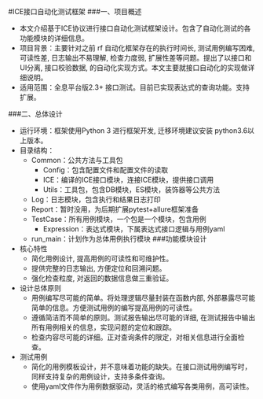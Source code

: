 #ICE接口自动化测试框架
 ###一、项目概述
 - 本文介绍基于ICE协议进行接口自动化测试框架设计。包含了自动化测试的各功能模块的详细信息。
 - 项目背景：主要针对之前 rf 自动化框架存在的执行时间长, 测试用例编写困难, 可读性差, 日志输出不易理解,  检查力度弱,  扩展性差等问题。提出了以接口和UI分离, 接口校验数据, 的自动化实现方式。本文主要就接口自动化的实现做详细说明。
 - 适用范围：全息平台版2.3+ 接口测试。目前已实现表达式的查询功能。支持扩展。

###二、总体设计
- 运行环境：框架使用Python 3 进行框架开发, 迁移环境建议安装 python3.6以上版本。
- 目录结构：
    - Common：公共方法与工具包
        - Config：包含配置文件和配置文件的读取
        - ICE：编译的ICE接口模块，连接ICE模块，提供接口调用
        - Utils：工具包，包含DB模块，ES模块，装饰器等公共方法
    - Log：日志模块，包含执行和结果日志打印
    - Report：暂时没用，为后期扩展pytest+allure框架准备
    - TestCase：所有用例模块，一个包是一个模块，包含用例
        - Expression：表达式模块，下属表达式接口逻辑与用例yaml
    - run_main：计划作为总体用例执行模块
###功能模块设计
- 核心特性
    - 简化用例设计, 提高用例的可读性和可维护性。
    - 提供完整的日志输出, 方便定位和回溯问题。
    - 强化检查粒度, 对返回的数据信息做三重验证。
- 设计总体原则
    - 用例编写尽可能的简单。将处理逻辑尽量封装在函数内部, 外部暴露尽可能简单的信息。方便测试用例的编写提高用例的可读性。
    - 遵循简洁而不简单的原则。测试报告输出尽可能的详细, 在测试报告中输出所有用例相关的信息，实现问题的定位和跟踪。
    - 检查内容尽可能的详细。正对查询条件的限定，对相关信息进行全面检查。
- 测试用例
    - 简化的用例模板设计，并不意味着功能的缺失。在接口测试用例编写时，同样支持复杂的用例设计，支持多条件查询。
    - 使用yaml文件作为用例数据驱动，灵活的格式编写各类用例，高可读性。
